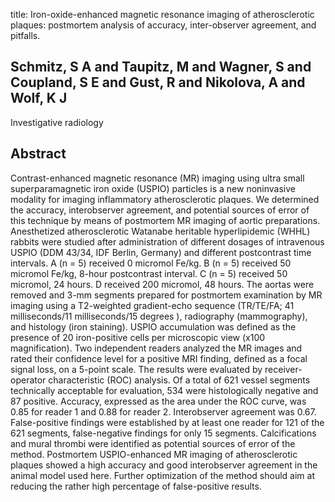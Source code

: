 title: Iron-oxide-enhanced magnetic resonance imaging of atherosclerotic plaques: postmortem analysis of accuracy, inter-observer agreement, and pitfalls.

## Schmitz, S A and Taupitz, M and Wagner, S and Coupland, S E and Gust, R and Nikolova, A and Wolf, K J
Investigative radiology


## Abstract
Contrast-enhanced magnetic resonance (MR) imaging using ultra small superparamagnetic iron oxide (USPIO) particles is a new noninvasive modality for imaging inflammatory atherosclerotic plaques. We determined the accuracy, interobserver agreement, and potential sources of error of this technique by means of postmortem MR imaging of aortic preparations. Anesthetized atherosclerotic Watanabe heritable hyperlipidemic (WHHL) rabbits were studied after administration of different dosages of intravenous USPIO (DDM 43/34, IDF Berlin, Germany) and different postcontrast time intervals. A (n = 5) received 0 micromol Fe/kg. B (n = 5) received 50 micromol Fe/kg, 8-hour postcontrast interval. C (n = 5) received 50 micromol, 24 hours. D received 200 micromol, 48 hours. The aortas were removed and 3-mm segments prepared for postmortem examination by MR imaging using a T2-weighted gradient-echo sequence (TR/TE/FA; 41 milliseconds/11 milliseconds/15 degrees ), radiography (mammography), and histology (iron staining). USPIO accumulation was defined as the presence of 20 iron-positive cells per microscopic view (x100 magnification). Two independent readers analyzed the MR images and rated their confidence level for a positive MRI finding, defined as a focal signal loss, on a 5-point scale. The results were evaluated by receiver-operator characteristic (ROC) analysis. Of a total of 621 vessel segments technically acceptable for evaluation, 534 were histologically negative and 87 positive. Accuracy, expressed as the area under the ROC curve, was 0.85 for reader 1 and 0.88 for reader 2. Interobserver agreement was 0.67. False-positive findings were established by at least one reader for 121 of the 621 segments, false-negative findings for only 15 segments. Calcifications and mural thrombi were identified as potential sources of error of the method. Postmortem USPIO-enhanced MR imaging of atherosclerotic plaques showed a high accuracy and good interobserver agreement in the animal model used here. Further optimization of the method should aim at reducing the rather high percentage of false-positive results.

